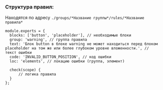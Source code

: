 ### Структура правил:

Находятся по адресу ```./groups/*Название группы*/rules/*Название правила*```

```
module.exports = {
  blocks: ['button', 'placeholder'], // необходимые блоки
  group: 'warning', // группа правила
  text: 'Блок button в блоке warning не может находиться перед блоком placeholder на том же или более глубоком уровне вложенности.', // текст ошибки
  code: 'INVALID_BUTTON_POSITION', // код ошибки
  loc: 'elements', // локацию ошибки (группа, элемент)

  check(scope) {
      // логика правила
  }
};

```
